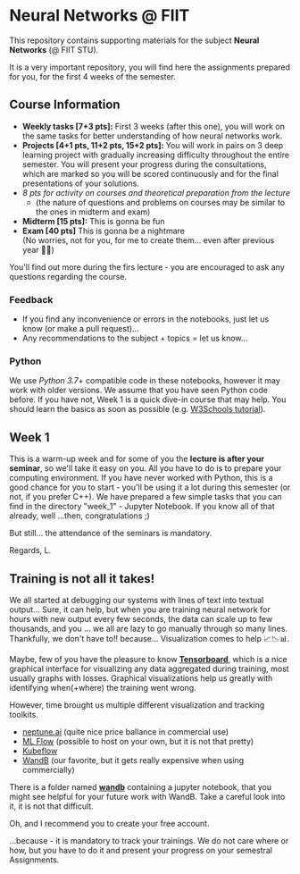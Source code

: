 # Neural Networks @ FIIT

This repository contains supporting materials for the subject __Neural Networks__ (@ FIIT STU).

It is a very important repository, you will find here the assignments prepared for you, for the first 4 weeks of the semester.

## Course Information
- __Weekly tasks [7+3 pts]:__ First 3 weeks (after this one), you will work on the same tasks for better understanding of how neural networks work.
- __Projects [4+1 pts, 11+2 pts, 15+2 pts]:__ You will work in pairs on 3 deep learning project with gradually increasing difficulty throughout the entire semester. You will present your progress during the consultations, which are marked so you will be scored continuously and for the final presentations of your solutions.
- _8 pts for activity on courses and theoretical preparation from the lecture_ 
  - (the nature of questions and problems on courses may be similar to the ones in midterm and exam)
- __Midterm [15 pts]:__ This is gonna be fun
- __Exam [40 pts]__ This is gonna be a nightmare \
(No worries, not for you, for me to create them... even after previous year 🤦‍♂️)

You'll find out more during the firs lecture - you are encouraged to ask any questions regarding the course.
### Feedback
- If you find any inconvenience or errors in the notebooks, just let us know (or make a pull request)...
- Any recommendations to the subject + topics = let us know...

### Python
We use _Python 3.7_+ compatible code in these notebooks, however it may work with older versions.
We assume that you have seen Python code before. If you have not, Week 1 is a quick dive-in course that may help.
You should learn the basics as soon as possible (e.g. [W3Schools tutorial](https://www.w3schools.com/python/default.asp)).

##  Week 1
This is a warm-up week and for some of you the __lecture is after your seminar__, so we'll take it easy on you. 
All you have to do is to prepare your computing environment. 
If you have never worked with Python, this is a good chance for you to start - you'll be using it a lot during this semester (or not, if you prefer C++).
We have prepared a few simple tasks that you can find in the directory "week_1" - Jupyter Notebook.
If you know all of that already, well ...then, congratulations ;)

But still... the attendance of the seminars is mandatory.

Regards, L.


## Training is not all it takes!
We all started at debugging our systems with lines of text into textual output... 
Sure, it can help, but when you are training neural network for hours with new output every few seconds, the data can scale up to few thousands, and you ... we all are lazy to go manually through so many lines.
Thankfully, we don't have to!! because... Visualization comes to help 📈📉📊.

Maybe, few of you have the pleasure to know [**Tensorboard**](https://www.tensorflow.org/tensorboard), 
which is a nice graphical interface for visualizing any data aggregated during training, most usually graphs with losses.
Graphical visualizations help us greatly with identifying when(+where) the training went wrong.

However, time brought us multiple different visualization and tracking toolkits. 
 - [neptune.ai](https://neptune.ai/) (quite nice price ballance in commercial use)
 - [ML Flow](https://mlflow.org/) (possible to host on your own, but it is not that pretty)
 - [Kubeflow](https://www.kubeflow.org/)
 - [WandB](https://wandb.ai/) (our favorite, but it gets really expensive when using commercially)

There is a folder named [__wandb__](https://github.com/vgg-fiit/neural_networks_at_fiit_2023/tree/main/wandb) containing a jupyter notebook, that you might see helpful for your future work with WandB. 
Take a careful look into it, it is not that difficult. 

Oh, and I recommend you to create your free account.

...because - it is mandatory to track your trainings. We do not care where or how, but you have to do it and present your progress on your semestral Assignments.

